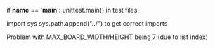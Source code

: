 if __name__ == '__main__':
    unittest.main()
in test files

import sys
sys.path.append("../")
to get correct imports

Problem with MAX_BOARD_WIDTH/HEIGHT being 7 (due to list index)

